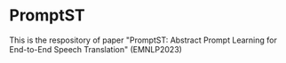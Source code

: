 # PromptST
This is the respository of paper "PromptST: Abstract Prompt Learning for End-to-End Speech Translation" (EMNLP2023)
